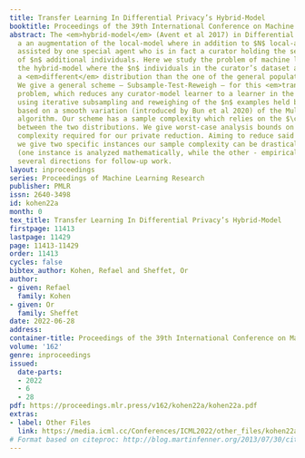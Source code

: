 ```yaml
---
title: Transfer Learning In Differential Privacy’s Hybrid-Model
booktitle: Proceedings of the 39th International Conference on Machine Learning
abstract: The <em>hybrid-model</em> (Avent et al 2017) in Differential Privacy is
  a an augmentation of the local-model where in addition to $N$ local-agents we are
  assisted by one special agent who is in fact a curator holding the sensitive details
  of $n$ additional individuals. Here we study the problem of machine learning in
  the hybrid-model where the $n$ individuals in the curator’s dataset are drawn from
  a <em>different</em> distribution than the one of the general population (the local-agents).
  We give a general scheme – Subsample-Test-Reweigh – for this <em>transfer learning</em>
  problem, which reduces any curator-model learner to a learner in the hybrid-model
  using iterative subsampling and reweighing of the $n$ examples held by the curator
  based on a smooth variation (introduced by Bun et al 2020) of the Multiplicative-Weights
  algorithm. Our scheme has a sample complexity which relies on the $\chi^2$-divergence
  between the two distributions. We give worst-case analysis bounds on the sample
  complexity required for our private reduction. Aiming to reduce said sample complexity,
  we give two specific instances our sample complexity can be drastically reduced
  (one instance is analyzed mathematically, while the other - empirically) and pose
  several directions for follow-up work.
layout: inproceedings
series: Proceedings of Machine Learning Research
publisher: PMLR
issn: 2640-3498
id: kohen22a
month: 0
tex_title: Transfer Learning In Differential Privacy’s Hybrid-Model
firstpage: 11413
lastpage: 11429
page: 11413-11429
order: 11413
cycles: false
bibtex_author: Kohen, Refael and Sheffet, Or
author:
- given: Refael
  family: Kohen
- given: Or
  family: Sheffet
date: 2022-06-28
address:
container-title: Proceedings of the 39th International Conference on Machine Learning
volume: '162'
genre: inproceedings
issued:
  date-parts:
  - 2022
  - 6
  - 28
pdf: https://proceedings.mlr.press/v162/kohen22a/kohen22a.pdf
extras:
- label: Other Files
  link: https://media.icml.cc/Conferences/ICML2022/other_files/kohen22a-supp.zip
# Format based on citeproc: http://blog.martinfenner.org/2013/07/30/citeproc-yaml-for-bibliographies/
---
```


